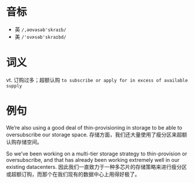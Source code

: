 # 音标

- 英 `/,əʊvəsəb'skraɪb/`
- 美 `/'ovɚsəb'skraɪbd/`

# 词义

vt. 订购过多；超额认购
`to subscribe or apply for in excess of available supply `

# 例句

We’re also using a good deal of thin-provisioning in storage to be able to oversubscribe our storage space.
存储方面，我们还大量使用了瘦分区来超额认购存储空间。

So we’ve been working on a multi-tier storage strategy to thin-provision or oversubscribe, and that has already been working extremely well in our existing datacenters.
因此我们一直致力于一种多芯片的存储策略来进行瘦分区或超额订购，而那个在我们现有的数据中心上用得好极了。


